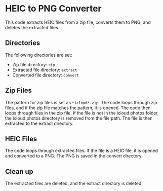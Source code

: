 # HEIC to PNG Converter

This code extracts HEIC files from a zip file, converts them to PNG, and deletes the extracted files.

## Directories

The following directories are set:

- Zip file directory: `zip`
- Extracted file directory: `extract`
- Converted file directory: `convert`

## Zip Files

The pattern for zip files is set as `*icloud*.zip`. The code loops through zip files, and if the zip file matches the pattern, it is opened. The code then loops through files in the zip file. If the file is not in the icloud photos folder, the icloud photos directory is removed from the file path. The file is then extracted to the extract directory.

## HEIC Files

The code loops through extracted files. If the file is a HEIC file, it is opened and converted to a PNG. The PNG is saved in the convert directory.

## Clean up

The extracted files are deleted, and the extract directory is deleted.
